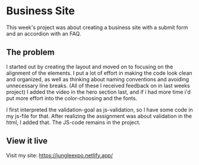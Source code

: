 # Business Site

This week's project was about creating a business site with a submit form and an accordion with an FAQ. 

## The problem

I started out by creating the layout and moved on to focusing on the alignment of the elements. I put a lot of effort in making the code look clean and organized, as well as thinking about naming conventions and avoiding unnecessary line breaks. (All of these I received feedback on in last weeks project) 
I added the video in the hero section last, and if i had more time i'd put more effort into the color-choosing and the fonts.

I first interpreted the validation-goal as js-validation, so I have some code in my js-file for that. After realizing the assignment was about validation in the html, I added that. The JS-code remains in the project. 


## View it live
Visit my site:
https://jungleexpo.netlify.app/
